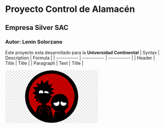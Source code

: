 # Proyecto Control de Alamacén
## Empresa Silver SAC
### Autor: Lenin Solorzano
Este proyecto esta desarrollado para la **Universidad Continental**
| Syntax | Description | Formula |
| ----------- | ----------- | ----------- |
| Header | Title | Title |
| Paragraph | Text | Title |

![logo R&M](descarga.png)
